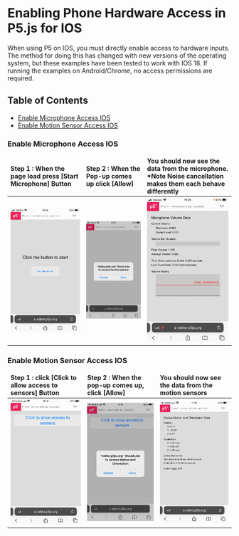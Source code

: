 # Enabling Phone Hardware Access in P5.js for IOS
When using P5 on IOS, you must directly enable access to hardware inputs. The method for doing this has changed with new versions of the operating system, but these examples have been tested to work with IOS 18. 
If running the examples on Android/Chrome, no access permissions are required.
<style>
table {
    border-collapse: collapse;
}
td, th {
    border: none;
}
</style>

## Table of Contents
- [Enable Microphone Access IOS](#enable-microphone-access-ios)
- [Enable Motion Sensor Access IOS](#enable-motion-sensor-access-ios)

### Enable Microphone Access IOS

Step 1 : When the page load press [Start Microphone] Button | Step 2 : When the Pop-up comes up click [Allow] | You should now see the data from the microphone. *Note Noise cancellation makes them each behave differently
:--- | :--- | :---
![](../images/microphone_1.jpg) | ![](../images/microphone_2.jpg) | ![](../images/microphone_3.jpg)

### Enable Motion Sensor Access IOS

Step 1 : click [Click to allow access to sensors] Button | Step 2 : When the pop-up comes up, click [Allow] | You should now see the data from the motion sensors
:--- | :--- | :---
![](../images/motion_1.jpg) | ![](../images/motion_2.jpg) | ![](../images/motion_3.jpg)